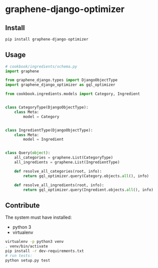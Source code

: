 # graphene-django-optimizer


## Install

```py
pip install graphene-django-optimizer
```


## Usage

```py
# cookbook/ingredients/schema.py
import graphene

from graphene_django.types import DjangoObjectType
import graphene_django_optimizer as gql_optimizer

from cookbook.ingredients.models import Category, Ingredient


class CategoryType(DjangoObjectType):
    class Meta:
        model = Category


class IngredientType(DjangoObjectType):
    class Meta:
        model = Ingredient


class Query(object):
    all_categories = graphene.List(CategoryType)
    all_ingredients = graphene.List(IngredientType)

    def resolve_all_categories(root, info):
        return gql_optimizer.query(Category.objects.all(), info)

    def resolve_all_ingredients(root, info):
        return gql_optimizer.query(Ingredient.objects.all(), info)
```


## Contribute

The system must have installed:

* python 3
* virtualenv

```sh
virtualenv -p python3 venv
. venv/bin/activate
pip install -r dev-requirements.txt
# run tests:
python setup.py test
```
